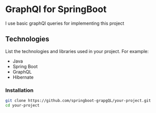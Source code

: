 # GraphQl for SpringBoot

I use basic graphQl queries for implementing this project




## Technologies

List the technologies and libraries used in your project. For example:

- Java
- Spring Boot
- GraphQL 
- Hibernate



### Installation

```bash
git clone https://github.com/springboot-grapgQL/your-project.git
cd your-project

